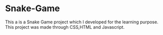 # Snake-Game
This a is a Snake Game project which I developed for the learning purpose. This project was made through CSS,HTML and Javascript.
